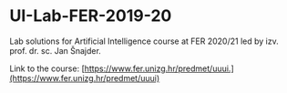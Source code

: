 # UI-Lab-FER-2019-20
Lab solutions for Artificial Intelligence course at FER 2020/21 led by izv. prof. dr. sc. Jan Šnajder.

Link to the course: [https://www.fer.unizg.hr/predmet/uuui.](https://www.fer.unizg.hr/predmet/uuui)
